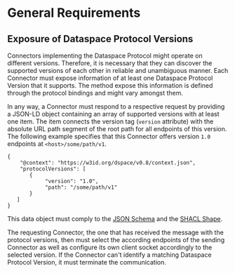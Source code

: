 # General Requirements

## Exposure of Dataspace Protocol Versions

Connectors implementing the Dataspace Protocol might operate on different versions. Therefore, it is necessary that they can discover the supported versions of each other in reliable and unambiguous manner. Each Connector must expose information of at least one Dataspace Protocol Version that it supports. The method expose this information is defined through the protocol bindings and might vary amongst them.

In any way, a Connector must respond to a respective request by providing a JSON-LD object containing an array of supported versions with at least one item. The item connects the version tag (`version` attribute) with the absolute URL path segment of the root path for all endpoints of this version. The following example specifies that this Connector offers version `1.0` endpoints at `<host>/some/path/v1`.

```
{
    "@context": "https://w3id.org/dspace/v0.8/context.json",
    "protocolVersions": [
       {
            "version": "1.0",
            "path": "/some/path/v1" 
       }
   ]
}
```

This data object must comply to the [JSON Schema](schema/version-schema.json) and the [SHACL Shape](shape/version-shape.ttl).

The requesting Connector, the one that has received the message with the protocol versions, then must select the according endpoints of the sending Connector as well as configure its own client socket accordingly to the selected version. If the Connector can't identify a matching Dataspace Protocol Version, it must terminate the communication. 
